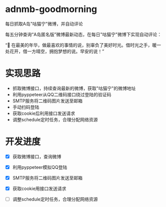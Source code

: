 # adnmb-goodmorning
每日抓取A岛"咕猫宁"微博，并自动评论

每五分钟查询“A岛匿名版”微博最新动态，在每日"咕猫宁"微博下实现自动评论：

“📢 在最美的年华，做最喜欢的事情的说，别辜负了美好时光。借时光之手，暖一处花开，借一方晴空，拥抱梦想的说。早安的说！”

# 实现思路

- 抓取微博接口，持续查询最新的微博，获取"咕猫宁"的微博地址
- 利用pyppeteer从QQ二维码接口绕过登陆的验证码
- SMTP服务将二维码图片发送至邮箱
- 手动扫码登陆
- 获取cookie后利用接口发送请求
- 调整schedule定时任务，合理分配网络资源

# 开发进度

- [x] 获取微博接口，查询微博
- [x] 利用pyppeteer模拟QQ登陆
- [x] SMTP服务将二维码图片发送至邮箱
- [x] 获取cookie用接口发送请求
- [ ] 调整schedule定时任务，合理分配网络资源

